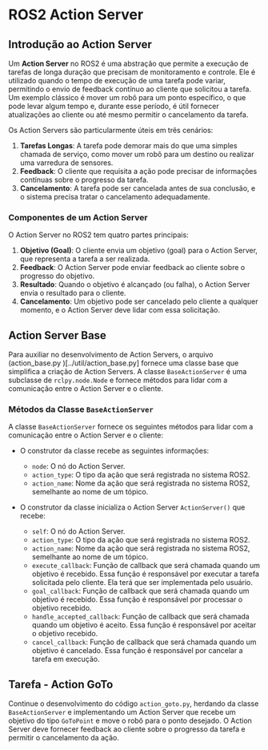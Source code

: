 
# ROS2 Action Server

## Introdução ao Action Server

Um **Action Server** no ROS2 é uma abstração que permite a execução de tarefas de longa duração que precisam de monitoramento e controle. Ele é utilizado quando o tempo de execução de uma tarefa pode variar, permitindo o envio de feedback contínuo ao cliente que solicitou a tarefa. Um exemplo clássico é mover um robô para um ponto específico, o que pode levar algum tempo e, durante esse período, é útil fornecer atualizações ao cliente ou até mesmo permitir o cancelamento da tarefa.

Os Action Servers são particularmente úteis em três cenários:
1. **Tarefas Longas**: A tarefa pode demorar mais do que uma simples chamada de serviço, como mover um robô para um destino ou realizar uma varredura de sensores.
2. **Feedback**: O cliente que requisita a ação pode precisar de informações contínuas sobre o progresso da tarefa.
3. **Cancelamento**: A tarefa pode ser cancelada antes de sua conclusão, e o sistema precisa tratar o cancelamento adequadamente.

### Componentes de um Action Server

O Action Server no ROS2 tem quatro partes principais:
1. **Objetivo (Goal)**: O cliente envia um objetivo (goal) para o Action Server, que representa a tarefa a ser realizada.
2. **Feedback**: O Action Server pode enviar feedback ao cliente sobre o progresso do objetivo.
3. **Resultado**: Quando o objetivo é alcançado (ou falha), o Action Server envia o resultado para o cliente.
4. **Cancelamento**: Um objetivo pode ser cancelado pelo cliente a qualquer momento, e o Action Server deve lidar com essa solicitação.

## Action Server Base
Para auxiliar no desenvolvimento de Action Servers, o arquivo (action_base.py )[../util/action_base.py] fornece uma classe base que simplifica a criação de Action Servers. A classe `BaseActionServer` é uma subclasse de `rclpy.node.Node` e fornece métodos para lidar com a comunicação entre o Action Server e o cliente.

### Métodos da Classe `BaseActionServer`
A classe `BaseActionServer` fornece os seguintes métodos para lidar com a comunicação entre o Action Server e o cliente:
- O construtor da classe recebe as seguintes informações:
    - `node`: O nó do Action Server.
    - `action_type`: O tipo da ação que será registrada no sistema ROS2.
    - `action_name`: Nome da ação que será registrada no sistema ROS2, semelhante ao nome de um tópico.

- O construtor da classe inicializa o Action Server `ActionServer()` que recebe:
    - `self`: O nó do Action Server.
    - `action_type`: O tipo da ação que será registrada no sistema ROS2.
    - `action_name`: Nome da ação que será registrada no sistema ROS2, semelhante ao nome de um tópico.
    - `execute_callback`: Função de callback que será chamada quando um objetivo é recebido. Essa função é responsável por executar a tarefa solicitada pelo cliente. Ela terá que ser implementada pelo usuário.
    - `goal_callback`: Função de callback que será chamada quando um objetivo é recebido. Essa função é responsável por processar o objetivo recebido.
    - `handle_accepted_callback`: Função de callback que será chamada quando um objetivo é aceito. Essa função é responsável por aceitar o objetivo recebido.
    - `cancel_callback`: Função de callback que será chamada quando um objetivo é cancelado. Essa função é responsável por cancelar a tarefa em execução.

## Tarefa - Action GoTo

Continue o desenvolvimento do código `action_goto.py`, herdando da classe `BaseActionServer` e implementando um Action Server que recebe um objetivo do tipo `GoToPoint` e move o robô para o ponto desejado. O Action Server deve fornecer feedback ao cliente sobre o progresso da tarefa e permitir o cancelamento da ação.